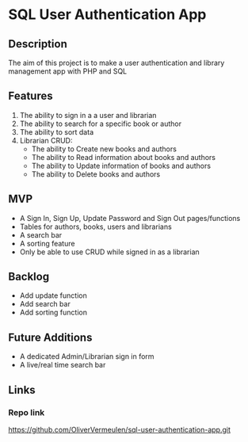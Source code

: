 # SQL User Authentication App

## Description

The aim of this project is to make a user authentication and library management app with PHP and SQL

## Features

1. The ability to sign in a a user and librarian
2. The ability to search for a specific book or author
3. The ability to sort data
4. Librarian CRUD:
    + The ability to Create new books and authors
    + The ability to Read information about books and authors
    + The ability to Update information of books and authors
    + The ability to Delete books and authors


## MVP

- A Sign In, Sign Up, Update Password and Sign Out pages/functions
- Tables for authors, books, users and librarians
- A search bar
- A sorting feature
- Only be able to use CRUD while signed in as a librarian

## Backlog

- Add update function
- Add search bar
- Add sorting function

## Future Additions

- A dedicated Admin/Librarian sign in form
- A live/real time search bar

## Links

### Repo link

https://github.com/OliverVermeulen/sql-user-authentication-app.git
